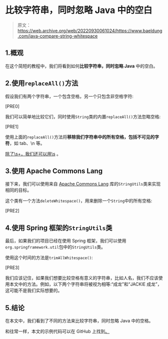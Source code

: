 # 比较字符串，同时忽略 Java 中的空白

> 原文：<https://web.archive.org/web/20220930061024/https://www.baeldung.com/java-compare-string-whitespace>

## 1.概观

在这个简短的教程中，我们将看到如何**比较字符串，同时忽略 Java** 中的空白。

## 2.使用`replaceAll()`方法

假设我们有两个字符串，一个包含空格，另一个只包含非空格字符:

[PRE0]

我们可以简单地比较它们，同时使用`String`类的内置`replaceAll()`方法忽略空格:

[PRE1]

使用上面的`replaceAll()`方法将**移除我们字符串中的所有空格，包括不可见的字符**，如 tab、\n 等。

[除了\s+，我们还可以用\s](/web/20221208143815/https://www.baeldung.com/java-regex-s-splus) 。

## 3.使用 Apache Commons Lang

接下来，我们可以使用来自 [Apache Commons Lang](/web/20221208143815/https://www.baeldung.com/java-commons-lang-3) 库的`StringUtils`类来实现相同的目标。

这个类有一个方法`deleteWhitespace()`，用来删除一个`String`中的所有空格:

[PRE2]

## 4.使用 Spring 框架的`StringUtils`类

最后，如果我们的项目已经在使用 Spring 框架，我们可以使用`org.springframework.util`包中的`StringUtils`类。

使用这个时间的方法是`trimAllWhitespace()`:

[PRE3]

我们应该记住，如果我们想要比较空格有意义的字符串，比如人名，我们不应该使用本文中的方法。例如，以下两个字符串将被视为相等:“成龙”和“JACKIE 成龙”，这可能不是我们实际想要的。

## 5.结论

在本文中，我们看到了不同的方法来比较字符串，同时忽略 Java 中的空格。

和往常一样，本文的示例代码可以在 GitHub 上找到[。](https://web.archive.org/web/20221208143815/https://github.com/eugenp/tutorials/tree/master/core-java-modules/core-java-string-operations-4)